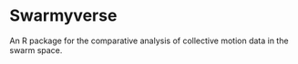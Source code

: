 # Swarmyverse

 An R package for the comparative analysis of collective motion data in the swarm space. 
